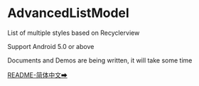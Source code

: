 # AdvancedListModel
List of multiple styles based on Recyclerview

Support Android 5.0 or above

Documents and Demos are being written, it will take some time

[README-简体中文➡](https://github.com/DevelopCubeLab/AdvancedListModel/blob/master/Document/README-Zh-CN.md)